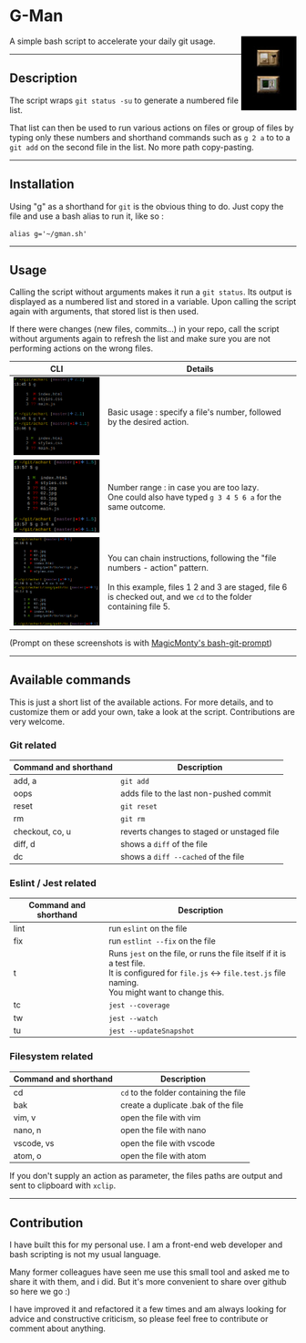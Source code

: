 # G-Man
<img src="images/suitcase.jpg" height="130" align="right">
A simple bash script to accelerate your daily git usage.

----
## Description
The script wraps `git status -su` to generate a numbered file list.

That list can then be used to run various actions on files or group of files by typing only these numbers and shorthand commands such as `g 2 a` to to a `git add` on the second file in the list. No more path copy-pasting.

----
## Installation
Using "g" as a shorthand for `git` is the obvious thing to do.
Just copy the file and use a bash alias to run it, like so :
```shell
alias g='~/gman.sh'
```

----
## Usage

Calling the script without arguments makes it run a `git status`.
Its output is displayed as a numbered list and stored in a variable.
Upon calling the script again with arguments, that stored list is then used.

If there were changes (new files, commits...) in your repo, call the script without arguments again
to refresh the list and make sure you are not performing actions on the wrong files.

| CLI | Details |
| --- | --- |
| <img src="images/usage01.png"> | Basic usage : specify a file's number, followed by the desired action. |
| <img src="images/usage02.png" width="232"> | Number range : in case you are too lazy.<br>One could also have typed `g 3 4 5 6 a` for the same outcome. |
| <img src="images/usage03.png"> | You can chain instructions, following the "file numbers - action" pattern.<br><br>In this example, files 1 2 and 3 are staged, file 6 is checked out, and we `cd` to the folder containing file 5. |


(Prompt on these screenshots is with <a href="https://github.com/magicmonty/bash-git-prompt" target="_blank">MagicMonty's bash-git-prompt</a>)

----
## Available commands
This is just a short list of the available actions. For more details, and to customize them or add your own, take a look at the script. Contributions are very welcome.

### Git related
| Command and shorthand | Description |
| --- | --- |
| add, a | `git add` |
| oops | adds file to the last non-pushed commit |
| reset | `git reset` |
| rm | `git rm` |
| checkout, co, u | reverts changes to staged or unstaged file |
| diff, d | shows a `diff` of the file |
| dc | shows a `diff --cached` of the file |

### Eslint / Jest related
| Command and shorthand | Description |
| --- | --- |
| lint | run `eslint` on the file |
| fix | run `estlint --fix` on the file |
| t | Runs `jest` on the file, or runs the file itself if it is a test file.<br>It is configured for `file.js` &#8596; `file.test.js` file naming.<br>You might want to change this. |
| tc | `jest --coverage` |
| tw | `jest --watch` |
| tu | `jest --updateSnapshot` |

### Filesystem related
| Command and shorthand | Description |
| --- | --- |
| cd | `cd` to the folder containing the file |
| bak | create a duplicate .bak of the file |
| vim, v | open the file with vim |
| nano, n | open the file with nano |
| vscode, vs | open the file with vscode |
| atom, o | open the file with atom |

If you don't supply an action as parameter, the files paths are output and sent to clipboard with `xclip`.

----
## Contribution

I have built this for my personal use. I am a front-end web developer and bash scripting is not my usual language.

Many former colleagues have seen me use this small tool and asked me to share it with them, and i did. But it's more convenient to share over github so here we go :)

I have improved it and refactored it a few times and am always looking for advice and constructive criticism, so please feel free to contribute or comment about anything.
